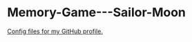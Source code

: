 # Memory-Game---Sailor-Moon
[Config files for my GitHub profile.](https://github.com/eidersuso/Memory-Game---Sailor-Moon)
